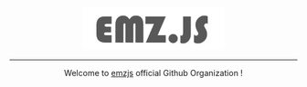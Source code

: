 <!-- align="center" -->
<div align="center">
<img src="https://raw.githubusercontent.com/emzjs/.github/main/profile/banner.png" height="75px">
  
-------
  
Welcome to [emzjs](https://npmjs.com/emz) official Github Organization !
</div>
